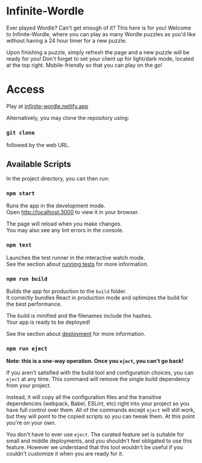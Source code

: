 # Infinite-Wordle

Ever played Wordle? Can't get enough of it? This here is for you!
Welcome to Infinite-Wordle, where you can play as many Wordle puzzles as you'd like without having a 24 hour timer for a new puzzle.

Upon finishing a puzzle, simply refresh the page and a new puzzle will be ready for you! Don't forget to set your client up for light/dark mode, located at the top right. Mobile-friendly so that you can play on the go!

# Access

Play at [infinite-wordle.netlify.app](infinite-wordle.netlify.app)

Alternatively, you may clone the repository using:

### `git clone`

followed by the web URL.

## Available Scripts

In the project directory, you can then run:

### `npm start`

Runs the app in the development mode.\
Open [http://localhost:3000](http://localhost:3000) to view it in your browser.

The page will reload when you make changes.\
You may also see any lint errors in the console.

### `npm test`

Launches the test runner in the interactive watch mode.\
See the section about [running tests](https://facebook.github.io/create-react-app/docs/running-tests) for more information.

### `npm run build`

Builds the app for production to the `build` folder.\
It correctly bundles React in production mode and optimizes the build for the best performance.

The build is minified and the filenames include the hashes.\
Your app is ready to be deployed!

See the section about [deployment](https://facebook.github.io/create-react-app/docs/deployment) for more information.

### `npm run eject`

**Note: this is a one-way operation. Once you `eject`, you can't go back!**

If you aren't satisfied with the build tool and configuration choices, you can `eject` at any time. This command will remove the single build dependency from your project.

Instead, it will copy all the configuration files and the transitive dependencies (webpack, Babel, ESLint, etc) right into your project so you have full control over them. All of the commands except `eject` will still work, but they will point to the copied scripts so you can tweak them. At this point you're on your own.

You don't have to ever use `eject`. The curated feature set is suitable for small and middle deployments, and you shouldn't feel obligated to use this feature. However we understand that this tool wouldn't be useful if you couldn't customize it when you are ready for it.
